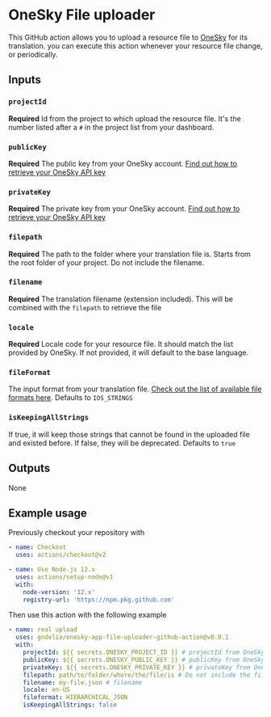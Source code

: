 # OneSky File uploader

This GitHub action allows you to upload a resource file to [OneSky](https://www.oneskyapp.com/) for its translation. you can execute this action whenever your resource file change, or periodically.

## Inputs

### `projectId`

**Required** Id from the project to which upload the resource file. It's the number listed after a `#` in the project list from your dashboard.

### `publicKey`

**Required** The public key from your OneSky account. [Find out how to retrieve your OneSky API key](https://support.oneskyapp.com/hc/en-us/articles/206887797-How-to-find-your-API-keys-)

### `privateKey`

**Required** The private key from your OneSky account. [Find out how to retrieve your OneSky API key](https://support.oneskyapp.com/hc/en-us/articles/206887797-How-to-find-your-API-keys-)

### `filepath`

**Required** The path to the folder where your translation file is. Starts from the root folder of your project. Do not include the filename.

### `filename`

**Required** The translation filename (extension included). This will be combined with the `filepath` to retrieve the file

### `locale`

**Required** Locale code for your resource file. It should match the list provided by OneSky. If not provided, it will default to the base language.

### `fileFormat`

The input format from your translation file. [Check out the list of available file formats here](https://github.com/onesky/api-documentation-platform/blob/master/reference/format.md). Defaults to `IOS_STRINGS`

### `isKeepingAllStrings`

If true, it will keep those strings that cannot be found in the uploaded file and existed before. If false, they will be deprecated. Defaults to `true`

## Outputs

None

## Example usage

Previously checkout your repository with

```yml
- name: Checkout
  uses: actions/checkout@v2

- name: Use Node.js 12.x
  uses: actions/setup-node@v1
  with:
    node-version: '12.x'
    registry-url: 'https://npm.pkg.github.com'
```

Then use this action with the following example 

```yml
- name: real upload
  uses: gndelia/onesky-app-file-uploader-github-action@v0.0.1
  with:
    projectId: ${{ secrets.ONESKY_PROJECT_ID }} # projectId from OneSky stored in GH secrets
    publicKey: ${{ secrets.ONESKY_PUBLIC_KEY }} # publicKey from OneSky stored in GH secrets
    privateKey: ${{ secrets.ONESKY_PRIVATE_KEY }} # privateKey from OneSky stored in GH secrets
    filepath: path/to/folder/where/the/file/is # Do not include the filename here
    filename: my-file.json # filename
    locale: en-US
    fileformat: HIERARCHICAL_JSON
    isKeepingAllStrings: false
```